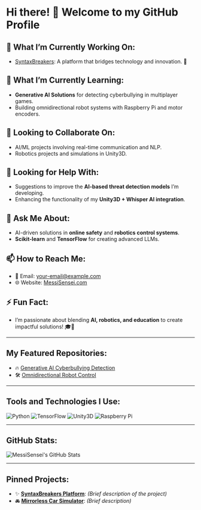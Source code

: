 # Hi there! 👋 Welcome to my GitHub Profile

## 🔭 What I’m Currently Working On:
- [SyntaxBreakers](https://syntaxbreakeres.com): A platform that bridges technology and innovation. 🚀

## 🌱 What I’m Currently Learning:
- **Generative AI Solutions** for detecting cyberbullying in multiplayer games.
- Building omnidirectional robot systems with Raspberry Pi and motor encoders.

## 👯 Looking to Collaborate On:
- AI/ML projects involving real-time communication and NLP.
- Robotics projects and simulations in Unity3D.

## 🤔 Looking for Help With:
- Suggestions to improve the **AI-based threat detection models** I’m developing.
- Enhancing the functionality of my **Unity3D + Whisper AI integration**.

## 💬 Ask Me About:
- AI-driven solutions in **online safety** and **robotics control systems**.
- **Scikit-learn** and **TensorFlow** for creating advanced LLMs.

## 📫 How to Reach Me:
- 📧 Email: your-email@example.com
- 🌐 Website: [MessiSensei.com](https://messisensei.com)

## ⚡ Fun Fact:
- I’m passionate about blending **AI, robotics, and education** to create impactful solutions! 🎓🤖

---

## My Featured Repositories:
- 🔥 [Generative AI Cyberbullying Detection](https://github.com/MessiSensei/...)
- 🛠️ [Omnidirectional Robot Control](https://github.com/MessiSensei/...)

---

## Tools and Technologies I Use:
![Python](https://img.shields.io/badge/-Python-3776AB?style=flat-square&logo=python&logoColor=white)
![TensorFlow](https://img.shields.io/badge/-TensorFlow-FF6F00?style=flat-square&logo=tensorflow&logoColor=white)
![Unity3D](https://img.shields.io/badge/-Unity-FFFFFF?style=flat-square&logo=unity&logoColor=black)
![Raspberry Pi](https://img.shields.io/badge/-RaspberryPi-C51A4A?style=flat-square&logo=raspberry-pi&logoColor=white)

---

## GitHub Stats:
![MessiSensei's GitHub Stats](https://github-readme-stats.vercel.app/api?username=MessiSensei&show_icons=true&theme=radical)

---

## Pinned Projects:
- ✨ **[SyntaxBreakers Platform](https://github.com/MessiSensei/SyntaxBreakers)**: *(Brief description of the project)*
- 🚘 **[Mirrorless Car Simulator](https://github.com/MessiSensei/MirrorlessCarSimulator)**: *(Brief description)*
